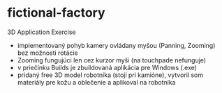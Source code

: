 # fictional-factory
3D Application Exercise

- implementovaný pohyb kamery ovládany myšou (Panning, Zooming) bez možnosti rotácie
- Zooming fungujúci len cez kurzor myši (na touchpade nefunguje) 
- v priečinku Builds je zbuildovaná aplikácia pre Windows (.exe)
- pridaný free 3D model robotníka (stojí pri kamióne), vytvoril som materiály pre kožu a oblečenie a aplikoval na robotníka 
